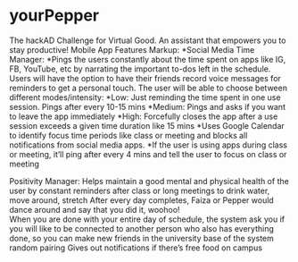 # yourPepper
The hackAD Challenge for Virtual Good. An assistant that empowers you to stay productive! 
Mobile App Features
Markup: *Social Media Time Manager: 
          *Pings the users constantly about the time spent on apps like IG, FB, YouTube, etc by narrating the important to-dos left in the schedule. Users will have the option to have their friends record voice messages for reminders to get a personal touch. The user will be able to choose between different modes/intensity:
            *Low: Just reminding the time spent in one use session. Pings after every 10-15 mins
            *Medium: Pings and asks if you want to leave the app immediately
            *High: Forcefully closes the app after a use session exceeds a given time duration like 15 mins
          *Uses Google Calendar to identify focus time periods like class or meeting and blocks all notifications from social media apps.
            *If the user is using apps during class or meeting, it’ll ping after every 4 mins and tell the user to focus on class or meeting


Positivity Manager:
Helps maintain a good mental and physical health of the user by constant reminders after class or long meetings to drink water, move around, stretch
After every day completes, Faiza or Pepper would dance around and say that you did it, woohoo!	
When you are done with your entire day of schedule, the system ask you if you will like to be connected to another person who also has everything done, so you can make new friends in the university base of the system random pairing
Gives out notifications if there’s free food on campus

